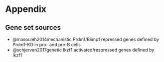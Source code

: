 # Appendix

## Gene set sources
- @masouleh2014mechanistic Prdm1/Blimp1 repressed genes defined by Prdm1-KO in pro- and pre-B cells
- @schjerven2017genetic Ikzf1 activated/respressed genes defined by Ikzf1
